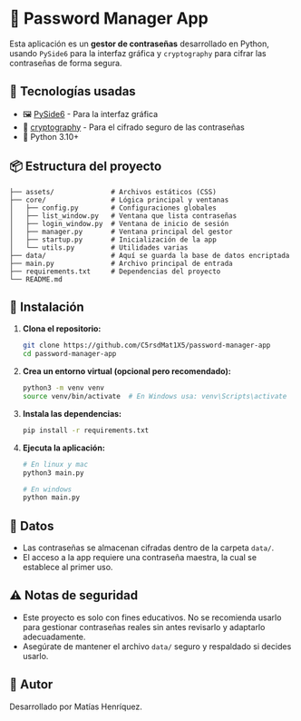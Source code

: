 # 🔐 Password Manager App

Esta aplicación es un **gestor de contraseñas** desarrollado en Python, usando `PySide6` para la interfaz gráfica y `cryptography` para cifrar las contraseñas de forma segura.

## 🧰 Tecnologías usadas

- 🖼️ [PySide6](https://doc.qt.io/qtforpython/) - Para la interfaz gráfica
- 🔐 [cryptography](https://cryptography.io/en/latest/) - Para el cifrado seguro de las contraseñas
- 🐍 Python 3.10+

## 📦 Estructura del proyecto

```
├── assets/              # Archivos estáticos (CSS)
├── core/                # Lógica principal y ventanas
│   ├── config.py        # Configuraciones globales
│   ├── list_window.py   # Ventana que lista contraseñas
│   ├── login_window.py  # Ventana de inicio de sesión
│   ├── manager.py       # Ventana principal del gestor
│   ├── startup.py       # Inicialización de la app
│   └── utils.py         # Utilidades varias
├── data/                # Aquí se guarda la base de datos encriptada
├── main.py              # Archivo principal de entrada
├── requirements.txt     # Dependencias del proyecto
└── README.md
```

## 🚀 Instalación

1. **Clona el repositorio:**
   ```bash
   git clone https://github.com/C5rsdMat1X5/password-manager-app
   cd password-manager-app
   ```

2. **Crea un entorno virtual (opcional pero recomendado):**
   ```bash
   python3 -m venv venv
   source venv/bin/activate  # En Windows usa: venv\Scripts\activate
   ```

3. **Instala las dependencias:**
   ```bash
   pip install -r requirements.txt
   ```

4. **Ejecuta la aplicación:**
   ```bash
   # En linux y mac
   python3 main.py
   
   # En windows
   python main.py
   ```

## 📁 Datos

- Las contraseñas se almacenan cifradas dentro de la carpeta `data/`.
- El acceso a la app requiere una contraseña maestra, la cual se establece al primer uso.

## ⚠️ Notas de seguridad

- Este proyecto es solo con fines educativos. No se recomienda usarlo para gestionar contraseñas reales sin antes revisarlo y adaptarlo adecuadamente.
- Asegúrate de mantener el archivo `data/` seguro y respaldado si decides usarlo.

## 🧠 Autor

Desarrollado por Matías Henríquez.
